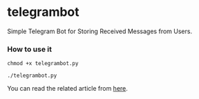 # telegrambot
Simple Telegram Bot for Storing Received Messages from Users.

### How to use it

`chmod +x telegrambot.py` 

`./telegrambot.py`

You can read the related article from [here](https://zerotohero.ir/article/python/%d8%b3%d8%a7%d8%ae%d8%aa-%d8%b1%d8%a8%d8%a7%d8%aa-%d8%aa%d9%84%da%af%d8%b1%d8%a7%d9%85-%d9%be%d8%a7%db%8c%d8%aa%d9%88%d9%86).
